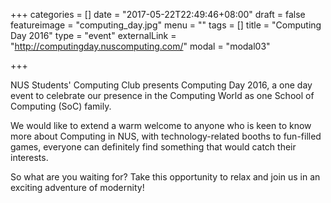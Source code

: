 +++
categories = []
date = "2017-05-22T22:49:46+08:00"
draft = false
featureimage = "computing_day.jpg"
menu = ""
tags = []
title = "Computing Day 2016"
type = "event"
externalLink = "http://computingday.nuscomputing.com/"
modal = "modal03"

+++

NUS Students' Computing Club presents Computing Day 2016, a one day event to celebrate our presence in the Computing World as one School of Computing (SoC) family.

We would like to extend a warm welcome to anyone who is keen to know more about Computing in NUS, with technology-related booths to fun-filled games, everyone can definitely find something that would catch their interests.

So what are you waiting for? Take this opportunity to relax and join us in an exciting adventure of modernity!